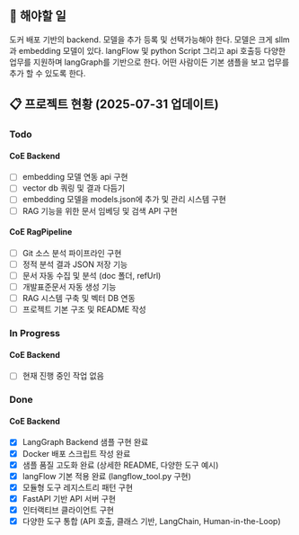 ## 💎 해야할 일
도커 배포 기반의 backend.
모델을 추가 등록 및 선택가능해야 한다. 모델은 크게 sllm과 embedding 모델이 있다.
langFlow 및 python Script 그리고 api 호출등 다양한 업무를 지원하며 langGraph를 기반으로 한다.
어떤 사람이든 기본 샘플을 보고 업무를 추가 할 수 있도록 한다.

## 📋 프로젝트 현황 (2025-07-31 업데이트)

### Todo
#### CoE Backend
- [ ] embedding 모델 연동 api 구현
- [ ] vector db 쿼링 및 결과 다듬기
- [ ] embedding 모델을 models.json에 추가 및 관리 시스템 구현
- [ ] RAG 기능을 위한 문서 임베딩 및 검색 API 구현

#### CoE RagPipeline
- [ ] Git 소스 분석 파이프라인 구현
- [ ] 정적 분석 결과 JSON 저장 기능
- [ ] 문서 자동 수집 및 분석 (doc 폴더, refUrl)
- [ ] 개발표준문서 자동 생성 기능
- [ ] RAG 시스템 구축 및 벡터 DB 연동
- [ ] 프로젝트 기본 구조 및 README 작성

### In Progress
#### CoE Backend
- [ ] 현재 진행 중인 작업 없음

### Done
#### CoE Backend
- [X] LangGraph Backend 샘플 구현 완료
- [X] Docker 배포 스크립트 작성 완료
- [X] 샘플 품질 고도화 완료 (상세한 README, 다양한 도구 예시)
- [X] langFlow 기본 적용 완료 (langflow_tool.py 구현)
- [X] 모듈형 도구 레지스트리 패턴 구현
- [X] FastAPI 기반 API 서버 구현
- [X] 인터랙티브 클라이언트 구현
- [X] 다양한 도구 통합 (API 호출, 클래스 기반, LangChain, Human-in-the-Loop)